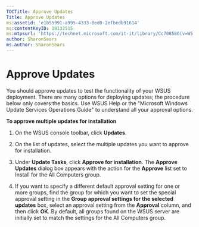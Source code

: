 ```yaml
---
TOCTitle: Approve Updates
Title: Approve Updates
ms:assetid: 'e1b55991-a995-4333-8ed0-2efbedb91614'
ms:contentKeyID: 18132515
ms:mtpsurl: 'https://technet.microsoft.com/it-it/library/Cc708586(v=WS.10)'
author: SharonSears
ms.author: SharonSears
---
```


Approve Updates
===============

You should approve updates to test the functionality of your WSUS deployment. There are many options for deploying updates; the procedure below only covers the basics. Use WSUS Help or the "Microsoft Windows Update Services Operations Guide" to understand all your approval options.

**To approve multiple updates for installation**
1.  On the WSUS console toolbar, click **Updates**.

2.  On the list of updates, select the multiple updates you want to approve for installation.

3.  Under **Update Tasks**, click **Approve for installation**. The **Approve Updates** dialog box appears with the action for the **Approve** list set to Install for the All Computers group.

4.  If you want to specify a different default approval setting for one or more groups, find the group for which you want to set the special approval setting in the **Group approval settings for the selected updates** box, select an approval setting from the **Approval** column, and then click **OK**. By default, all groups found on the WSUS server are initially set to match the settings for the All Computers group.
